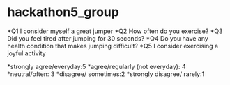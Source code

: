 # hackathon5_group


*Q1	I consider myself a great jumper
*Q2	How often do you exercise?
*Q3	Did you feel tired after jumping for 30 seconds?
*Q4	Do you have any health condition that makes jumping difficult?
*Q5	I consider exercising a joyful activity


*strongly agree/everyday:5
*agree/regularly (not everyday): 4
*neutral/often: 3
*disagree/ sometimes:2
*strongly disagree/ rarely:1



